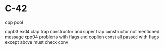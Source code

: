 # C-42
cpp pool

cpp03 ex04 clap trap constructor and super trap constructor not mentioned message
cpp04 problems with flags and coplien const 
all passed with flags except above
must check conv
